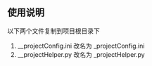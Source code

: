 使用说明
--
以下两个文件复制到项目根目录下
1. __projectConfig.ini 改名为 _projectConfig.ini
2. __projectHelper.py  改名为 _projectHelper.py